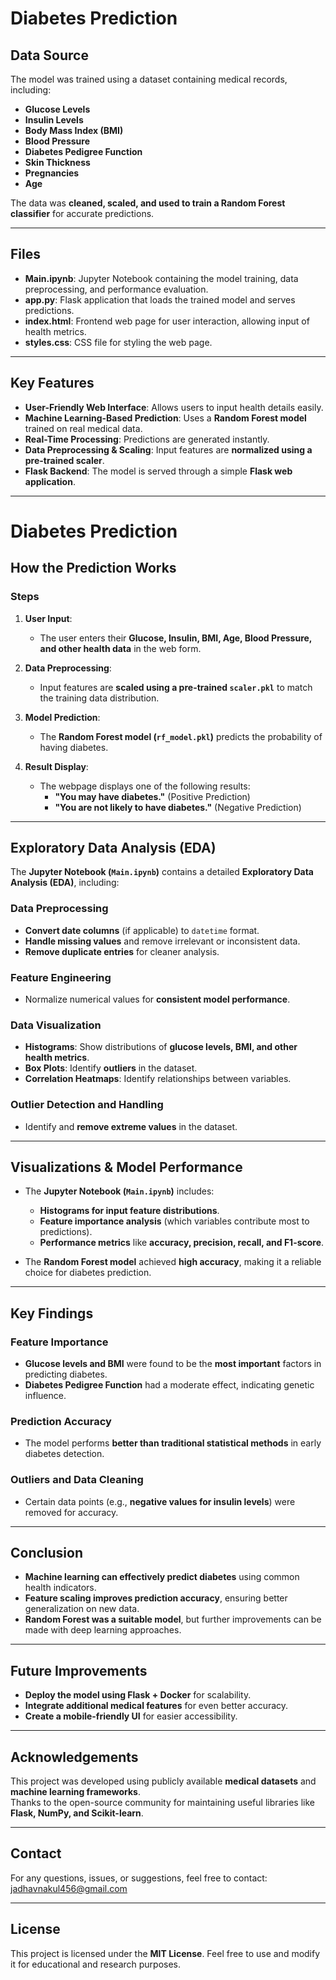 # Diabetes Prediction  

## Data Source  
The model was trained using a dataset containing medical records, including:  

- **Glucose Levels**  
- **Insulin Levels**  
- **Body Mass Index (BMI)**  
- **Blood Pressure**  
- **Diabetes Pedigree Function**  
- **Skin Thickness**  
- **Pregnancies**  
- **Age**  

The data was **cleaned, scaled, and used to train a Random Forest classifier** for accurate predictions.  

---

## Files  

- **Main.ipynb**: Jupyter Notebook containing the model training, data preprocessing, and performance evaluation.  
- **app.py**: Flask application that loads the trained model and serves predictions.  
- **index.html**: Frontend web page for user interaction, allowing input of health metrics.  
- **styles.css**: CSS file for styling the web page.  

---

## Key Features  

- **User-Friendly Web Interface**: Allows users to input health details easily.  
- **Machine Learning-Based Prediction**: Uses a **Random Forest model** trained on real medical data.  
- **Real-Time Processing**: Predictions are generated instantly.  
- **Data Preprocessing & Scaling**: Input features are **normalized using a pre-trained scaler**.  
- **Flask Backend**: The model is served through a simple **Flask web application**.  

---

# Diabetes Prediction  

## How the Prediction Works  

### **Steps**  

1. **User Input**:  
   - The user enters their **Glucose, Insulin, BMI, Age, Blood Pressure, and other health data** in the web form.  

2. **Data Preprocessing**:  
   - Input features are **scaled using a pre-trained `scaler.pkl`** to match the training data distribution.  

3. **Model Prediction**:  
   - The **Random Forest model (`rf_model.pkl`)** predicts the probability of having diabetes.  

4. **Result Display**:  
   - The webpage displays one of the following results:  
     - **"You may have diabetes."** (Positive Prediction)  
     - **"You are not likely to have diabetes."** (Negative Prediction)  

---

## Exploratory Data Analysis (EDA)  

The **Jupyter Notebook (`Main.ipynb`)** contains a detailed **Exploratory Data Analysis (EDA)**, including:  

### **Data Preprocessing**  

- **Convert date columns** (if applicable) to `datetime` format.  
- **Handle missing values** and remove irrelevant or inconsistent data.  
- **Remove duplicate entries** for cleaner analysis.  

### **Feature Engineering**  

- Normalize numerical values for **consistent model performance**.  

### **Data Visualization**  

- **Histograms**: Show distributions of **glucose levels, BMI, and other health metrics**.  
- **Box Plots**: Identify **outliers** in the dataset.  
- **Correlation Heatmaps**: Identify relationships between variables.  

### **Outlier Detection and Handling**  

- Identify and **remove extreme values** in the dataset.  

---

## Visualizations & Model Performance  

- The **Jupyter Notebook (`Main.ipynb`)** includes:  
  - **Histograms for input feature distributions**.  
  - **Feature importance analysis** (which variables contribute most to predictions).  
  - **Performance metrics** like **accuracy, precision, recall, and F1-score**.  

- The **Random Forest model** achieved **high accuracy**, making it a reliable choice for diabetes prediction.  

---

## Key Findings  

### **Feature Importance**  

- **Glucose levels and BMI** were found to be the **most important** factors in predicting diabetes.  
- **Diabetes Pedigree Function** had a moderate effect, indicating genetic influence.  

### **Prediction Accuracy**  

- The model performs **better than traditional statistical methods** in early diabetes detection.  

### **Outliers and Data Cleaning**  

- Certain data points (e.g., **negative values for insulin levels**) were removed for accuracy.  

---

## Conclusion  

- **Machine learning can effectively predict diabetes** using common health indicators.  
- **Feature scaling improves prediction accuracy**, ensuring better generalization on new data.  
- **Random Forest was a suitable model**, but further improvements can be made with deep learning approaches.  

---

## Future Improvements  

- **Deploy the model using Flask + Docker** for scalability.  
- **Integrate additional medical features** for even better accuracy.  
- **Create a mobile-friendly UI** for easier accessibility.  

---

## Acknowledgements  

This project was developed using publicly available **medical datasets** and **machine learning frameworks**.  
Thanks to the open-source community for maintaining useful libraries like **Flask, NumPy, and Scikit-learn**.  

---

## Contact  

For any questions, issues, or suggestions, feel free to contact: [jadhavnakul456@gmail.com](mailto:jadhavnakul456@gmail.com)  


---

## License  

This project is licensed under the **MIT License**. Feel free to use and modify it for educational and research purposes.  



